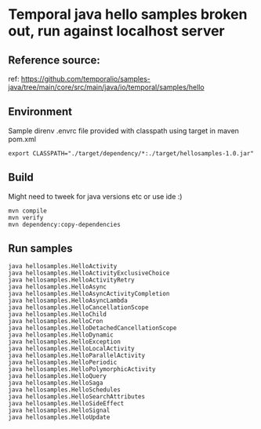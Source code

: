 # Temporal java hello samples broken out, run against localhost server

## Reference source:
ref: https://github.com/temporalio/samples-java/tree/main/core/src/main/java/io/temporal/samples/hello

## Environment
Sample direnv .envrc file provided with classpath using target in maven pom.xml  
```
export CLASSPATH="./target/dependency/*:./target/hellosamples-1.0.jar"
```

## Build
Might need to tweek for java versions etc or use ide :)
```
mvn compile
mvn verify
mvn dependency:copy-dependencies
```

## Run samples
```
java hellosamples.HelloActivity
java hellosamples.HelloActivityExclusiveChoice
java hellosamples.HelloActivityRetry
java hellosamples.HelloAsync
java hellosamples.HelloAsyncActivityCompletion
java hellosamples.HelloAsyncLambda
java hellosamples.HelloCancellationScope
java hellosamples.HelloChild
java hellosamples.HelloCron
java hellosamples.HelloDetachedCancellationScope
java hellosamples.HelloDynamic
java hellosamples.HelloException
java hellosamples.HelloLocalActivity
java hellosamples.HelloParallelActivity
java hellosamples.HelloPeriodic
java hellosamples.HelloPolymorphicActivity
java hellosamples.HelloQuery
java hellosamples.HelloSaga
java hellosamples.HelloSchedules
java hellosamples.HelloSearchAttributes
java hellosamples.HelloSideEffect
java hellosamples.HelloSignal
java hellosamples.HelloUpdate
```
